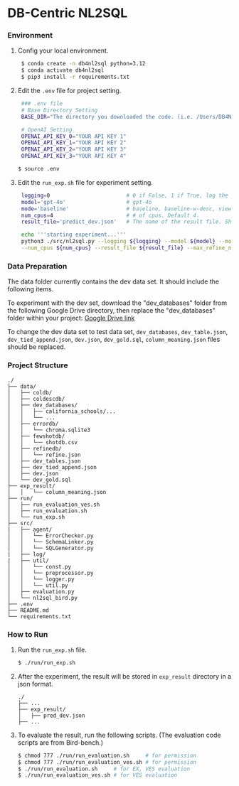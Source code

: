 # DB-Centric NL2SQL

### Environment

1. Config your local environment.

   ```bash
    $ conda create -n db4nl2sql python=3.12
    $ conda activate db4nl2sql
    $ pip3 install -r requirements.txt
   ```

2. Edit the `.env` file for project setting. 

   ```bash
    ### .env file
    # Base Directory Setting
    BASE_DIR="The directory you downloaded the code. (i.e. /Users/DB4NL2SQL/)"
   
    # OpenAI Setting
    OPENAI_API_KEY_0="YOUR API KEY 1"
    OPENAI_API_KEY_1="YOUR API KEY 2"
    OPENAI_API_KEY_2="YOUR API KEY 3"
    OPENAI_API_KEY_3="YOUR API KEY 4" 
   ```

   ```bash
   $ source .env
   ```

3. Edit the `run_exp.sh` file for experiment setting.

   ```bash
    logging=0                        # 0 if False, 1 if True, log the prompt
    model='gpt-4o'                   # gpt-4o
    mode='baseline'                  # baseline, baseline-w-desc, view
    num_cpus=4                       # # of cpus. Default 4. 
    result_file='predict_dev.json'   # The name of the result file. Should be json format.

    echo '''starting experiment...'''
    python3 ./src/nl2sql.py --logging ${logging} --model ${model} --mode ${mode} \
    --num_cpus ${num_cpus} --result_file ${result_file} --max_refine_num ${max_refine_num}
   ```

### Data Preparation

The data folder currently contains the dev data set. It should include the following items.<br/>

To experiment with the dev set, download the "dev_databases" folder from the following Google Drive directory, then replace the "dev_databases" folder within your project: [Google Drive link](https://drive.google.com/file/d/15d7Gk0uimCSdPWninA2agFCX7Yp-DCi2/view?usp=drive_link) 


To change the dev data set to test data set, `dev_databases`, `dev_table.json`, `dev_tied_append.json`, `dev.json`, `dev_gold.sql`, `column_meaning.json` files should be replaced.


### Project Structure

```
./
├── data/
│   ├── coldb/
│   ├── coldescdb/
│   ├── dev_databases/
│   │   ├── california_schools/...
│   │   └── ...
│   ├── errordb/
│   │   └── chroma.sqlite3
│   ├── fewshotdb/
│   │   └── shotdb.csv
│   ├── refinedb/
│   │   └── refine.json
│   ├── dev_tables.json
│   ├── dev_tied_append.json
│   ├── dev.json
│   └── dev_gold.sql
├── exp_result/
│   │   └── column_meaning.json
├── run/
│   ├── run_evaluation_ves.sh
│   ├── run_evaluation.sh
│   └── run_exp.sh
├── src/
|   ├── agent/
│   │   └── ErrorChecker.py
│   │   └── SchemaLinker.py
│   │   └── SQLGenerator.py
|   ├── log/
|   ├── util/
│   │   └── const.py
│   │   └── preprocessor.py
│   │   └── logger.py
│   │   └── util.py
│   ├── evaluation.py
│   └── nl2sql_bird.py
├── .env
├── README.md
└── requirements.txt
```


### How to Run

1. Run the `run_exp.sh` file.
   ```bash
   $ ./run/run_exp.sh
   ```
2. After the experiment, the result will be stored in `exp_result` directory in a json format.
   ```
   ./
   ├── ...
   ├── exp_result/
   │   ├── pred_dev.json
   ├── ...
   ```
3. To evaluate the result, run the following scripts. (The evaluation code scripts are from Bird-bench.)
   ```bash
   $ chmod 777 ./run/run_evaluation.sh     # for permission
   $ chmod 777 ./run/run_evaluation_ves.sh # for permission
   $ ./run/run_evaluation.sh     # for EX, VES evaluation
   $ ./run/run_evaluation_ves.sh # for VES evaluation
   ```

